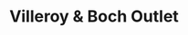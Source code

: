 ---
title: "Villeroy & Boch Outlet"
url: /braintree/villeroy-und-boch-outlet/
shop: Haushaltsartikel
---